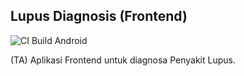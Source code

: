 Lupus Diagnosis (Frontend)
---

![CI Build Android](https://github.com/sutanlab/lupus-diagnosis--frontend/workflows/CI%20Build%20Android/badge.svg)

(TA) Aplikasi Frontend untuk diagnosa Penyakit Lupus.
